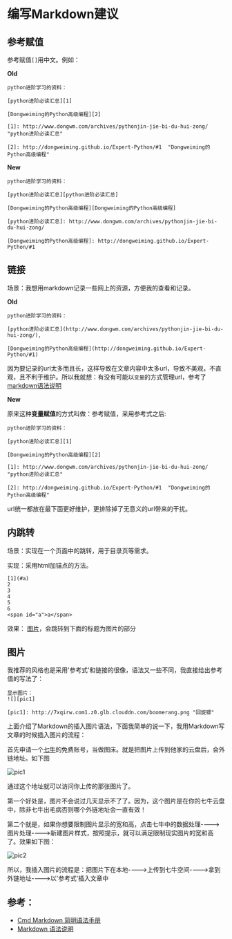 # 编写Markdown建议
## 参考赋值
参考赋值`[]`用中文。例如：

**Old**
```
python进阶学习的资料：

[python进阶必读汇总][1]

[Dongweiming的Python高级编程][2]

[1]: http://www.dongwm.com/archives/pythonjin-jie-bi-du-hui-zong/  "python进阶必读汇总"

[2]: http://dongweiming.github.io/Expert-Python/#1  "Dongweiming的Python高级编程"
```

**New**
```
python进阶学习的资料：

[python进阶必读汇总][python进阶必读汇总]

[Dongweiming的Python高级编程][Dongweiming的Python高级编程]

[python进阶必读汇总]: http://www.dongwm.com/archives/pythonjin-jie-bi-du-hui-zong/  

[Dongweiming的Python高级编程]: http://dongweiming.github.io/Expert-Python/#1
```

## 链接
场景：我想用markdown记录一些网上的资源，方便我的查看和记录。  

**Old**
```
python进阶学习的资料：

[python进阶必读汇总](http://www.dongwm.com/archives/pythonjin-jie-bi-du-hui-zong/),

[Dongweiming的Python高级编程](http://dongweiming.github.io/Expert-Python/#1)
```

因为要记录的url太多而且长，这样导致在文章内容中太多url，导致不美观，不直观，且不利于维护。所以我就想：有没有可能以`变量`的方式管理url，参考了[markdown语法说明][1]

**New**

原来这种**变量赋值**的方式叫做：参考赋值，采用参考式之后:
```
python进阶学习的资料：

[python进阶必读汇总][1]

[Dongweiming的Python高级编程][2]

[1]: http://www.dongwm.com/archives/pythonjin-jie-bi-du-hui-zong/  "python进阶必读汇总"

[2]: http://dongweiming.github.io/Expert-Python/#1  "Dongweiming的Python高级编程"
```
url统一都放在最下面更好维护，更排除掉了无意义的url带来的干扰。

## 内跳转
场景：实现在一个页面中的跳转，用于目录页等需求。

实现：采用html加锚点的方法。
```
[1](#a)
2
3
4
5
6
<span id="a">a</span>
```
效果：
[图片](#picture)，会跳转到下面的标题为图片的部分

<span id="picture"></span>
## 图片
我推荐的风格也是采用'参考式'和链接的很像，语法又一些不同，我直接给出参考值的写法了：

```
显示图片：
![][pic1]

[pic1]: http://7xqirw.com1.z0.glb.clouddn.com/boomerang.png "回旋镖"
```

上面介绍了Markdown的插入图片语法，下面我简单的说一下，我用Markdown写文章的时候插入图片的流程：

首先申请一个[七牛][qiniu]的免费账号，当做图床。就是把图片上传到他家的云盘后，会外链地址。如下图

![pic1]

通过这个地址就可以访问你上传的那张图片了。

第一个好处是，图片不会说过几天显示不了了。因为，这个图片是在你的七牛云盘中，除非七牛出毛病否则哪个外链地址会一直有效！

第二个就是，如果你想要限制图片显示的宽和高，点击七牛中的数据处理---->图片处理---->新建图片样式，按照提示，就可以满足限制现实图片的宽和高了。效果如下图：

![pic2]

所以，我插入图片的流程是：把图片下在本地---->上传到七牛空间---->拿到外链地址---->以'参考式'插入文章中

## 参考：
- [Cmd Markdown 简明语法手册][reference1]
- [Markdown 语法说明][reference2]

[1]: http://wowubuntu.com/markdown/#link "markdown语法 链接篇"
[reference1]: https://www.zybuluo.com/mdeditor?url=https%3A%2F%2Fwww.zybuluo.com%2Fstatic%2Feditor%2Fmd-help.markdown "Cmd Markdown 简明语法手册"
[reference2]: http://wowubuntu.com/markdown/ "Markdown 语法说明"
[qiniu]: http://www.qiniu.com/ "七牛官网"
[pic1]: http://7xqirw.com1.z0.glb.clouddn.com/%E5%B1%8F%E5%B9%95%E5%BF%AB%E7%85%A7%202016-02-22%20%E4%B8%8B%E5%8D%885.29.50.png "图床演示"
[pic2]: http://7xqirw.com1.z0.glb.clouddn.com/%E5%B1%8F%E5%B9%95%E5%BF%AB%E7%85%A7%202016-02-22%20%E4%B8%8B%E5%8D%885.29.50.png-test "图片样式演示"

